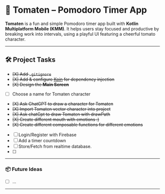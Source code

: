 # 🍅 Tomaten – Pomodoro Timer App


**Tomaten** is a fun and simple Pomodoro timer app built with **Kotlin Multiplatform Mobile (KMM)**.
It helps users stay focused and productive by breaking work into intervals, using a playful UI featuring a cheerful tomato character.


---

## 🛠️ Project Tasks

- ~~[X] Add `.gitignore`~~
- ~~[X] Add & configure [Koin](https://insert-koin.io) for dependency injection~~
- ~~[X] Design the **Main Screen**~~
- [ ] Choose a name for Tomaten character 
- ~~[X] Ask ChatGPT to draw a character for Tomaten~~
- ~~[X] Import Tomaten vector character into project~~
- ~~[X] Ask chatGpt to draw Tomaten with drawPath~~
- ~~[X] Create different mouth with emotions :)~~
- ~~[X] Create different composable functions for different emotions~~
- [ ] Login/Register with Firebase
- [ ] Add a timer countdown
- [ ] Store/Fetch from realtime database.
- [ ] 

---

### 📦 Future Ideas
- [ ] ...

---
